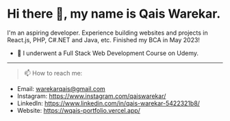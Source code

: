  # Hi there 👋, my name is Qais Warekar.
 
 I'm an aspiring developer. Experience building websites and projects in React.js, PHP, C#.NET and Java, etc. Finished my BCA in May 2023!
  
- 🌱 I underwent a Full Stack Web Development Course on Udemy.
---
> 📫 How to reach me:
 -   Email: warekarqais@gmail.com
 -   Instagram: https://www.instagram.com/qaiswarekar/
 -   LinkedIn: https://www.linkedin.com/in/qais-warekar-5422321b8/
 -   Website: https://wqais-portfolio.vercel.app/
